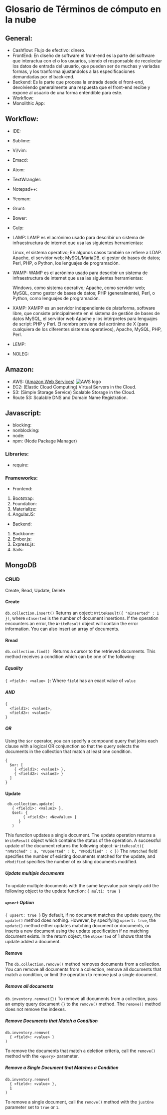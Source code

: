# Glosario de Términos de cómputo en la nube
## General:
 - Cashflow: Flujo de efectivo: dinero.
 - FrontEnd: En diseño de software el front-end es la parte del software que interactua con el o los usuarios, siendo el responsable de
   recolectar los datos de entrada del usuario, que pueden ser de muchas y variadas formas, y los tranforma ajustandolos a las 
   especificaciones demandadas por el back-end.
 - Backend: Es la parte que procesa la entrada desde el front-end, devolviendo generalmente una respuesta que el front-end recibe y expone al    usuario de una forma entendible para este. 
 - Workflow:
 - Monolithic App:

## Workflow:
 - IDE:
 - Sublime:
 - Vi/vim:
 - Emacd:
 - Atom:
 - TextWrangler:
 - Notepad++:
 - Yeoman:
 - Grunt:
 - Bower:
 - Gulp:
 - LAMP:
 LAMP es el acrónimo usado para describir un sistema de infraestructura de internet que usa las siguientes herramientas:

    Linux, el sistema operativo; En algunos casos también se refiere a LDAP.
    Apache, el servidor web;
    MySQL/MariaDB, el gestor de bases de datos;
    Perl, PHP, o Python, los lenguajes de programación.

 - WAMP:
 WAMP es el acrónimo usado para describir un sistema de infraestructura de internet que usa las siguientes herramientas:

    Windows, como sistema operativo;
    Apache, como servidor web;
    MySQL, como gestor de bases de datos;
    PHP (generalmente), Perl, o Python, como lenguajes de programación.

 - XAMP:
 XAMPP es un servidor independiente de plataforma, software libre, que consiste principalmente en el sistema de gestión de bases de datos MySQL, el servidor web Apache y los intérpretes para lenguajes de script: PHP y Perl. El nombre proviene del acrónimo de X (para cualquiera de los diferentes sistemas operativos), Apache, MySQL, PHP, Perl.

 - LEMP:
 - NOLEG:

## Amazon:
 - AWS: ([Amazon Web Services](https://aws.amazon.com/es/)) ![AWS logo](https://a0.awsstatic.com/main/images/logos/aws_logo_105x39.png)
 - EC2: (Elastic Cloud Computing) Virtual Servers in the Cloud.
 - S3: (Simple Storage Service) Scalable Storage in the Cloud.
 - Route 53: Scalable DNS and Domain Name Registration.

## Javascript:
  - blocking:
  - nonblocking:
  - node:
  - npm: (Node Package Manager)

### Libraries:
   - require:

### Frameworks:
 - Frontend:
  1. Bootstrap:
  2. Foundation:
  3. Materialize:
  4. AngularJS:
 - Backend:
  1. Backbone:
  2. Ember.js:
  3. Express.js:
  4. Sails:

## MongoDB
### CRUD
Create, Read, Update, Delete

#### Create
` db.collection.insert() `
Returns an object: `WriteResult({ "nInserted" : 1 })`, where `nInserted` is the number of document insertions. If the operation encounters an error, the `WriteResult` object will contain the error information. You can also insert an array of documents.

#### Rread
`db.collection.find() `
Returns a cursor to the retrieved documents. This method receives a condition which can be one of the following:

##### Equality
`{ <field>: <value> }`: Where `field` has an exact value of `value`

##### AND
```mongo
{
  <field1>: <value1>,
  <field2>: <value2>
}
```

##### OR
Using the `$or` operator, you can specify a compound query that joins each clause with a logical OR conjunction so that the query selects the documents in the collection that match at least one condition.

```mongo
{
  $or: [
    { <field1>: <value1> },
    { <field2>: <value2> }
  ]
}
```
#### Update
```mongo
 db.collection.update(
   { <field1>: <value1> },
   $set: {
        { <field2>: <NewValue> }
      }
   )
```
This function updates a single document. The update operation returns a `WriteResult` object which contains the status of the operation. A successful update of the document returns the following object:
`WriteResult({ "nMatched" : a, "nUpserted" : b, "nModified" : c })`
The `nMatched` field specifies the number of existing documents matched for the update, and `nModified` specifies the number of existing documents modified.

##### Update multiple documents
To update multiple documents with the same key:value pair simply add the following object to the update function:
`{ multi: true }`

##### `upsert` Option
`{ upsert: true }`
By default, if no document matches the update query, the `update()` method does nothing. However, by specifying `upsert: true`, the `update()` method either updates matching document or documents, or inserts a new document using the update specification if no matching document exists.
In the return object, the `nUpserted` of 1 shows that the update added a document.

#### Remove
The `db.collection.remove()` method removes documents from a collection. You can remove all documents from a collection, remove all documents that match a condition, or limit the operation to remove just a single document.

##### Remove all documents
`db.inventory.remove({})`
To remove all documents from a collection, pass an empty query document `{}` to the `remove()` method. The `remove()` method does not remove the indexes.

##### Remove Documents that Match a Condition
```mongo
db.inventory.remove(
  { <field>: <value> }
)
```
To remove the documents that match a deletion criteria, call the `remove()` method with the `<query>` parameter.

##### Remove a Single Document that Matches a Condition
```mongo
db.inventory.remove(
  { <field>: <value> },
  1
)
```
To remove a single document, call the `remove()` method with the `justOne` parameter set to `true` or `1`.
